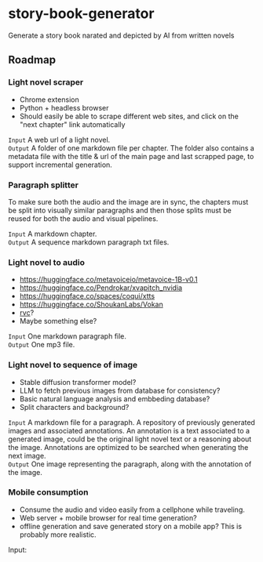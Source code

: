 # story-book-generator
Generate a story book narated and depicted by AI from written novels

## Roadmap

### Light novel scraper

- Chrome extension
- Python + headless browser
- Should easily be able to scrape different web sites, and click on the "next chapter" link automatically

`Input` A web url of a light novel.  
`Output` A folder of one markdown file per chapter. The folder also contains a metadata file with the title & url of the main page and last scrapped page, to support incremental generation.

### Paragraph splitter

To make sure both the audio and the image are in sync, the chapters must be split into visually similar paragraphs and then those splits must be reused for both the audio and visual pipelines.

`Input` A markdown chapter.  
`Output` A sequence markdown paragraph txt files.

### Light novel to audio
- https://huggingface.co/metavoiceio/metavoice-1B-v0.1
- https://huggingface.co/Pendrokar/xvapitch_nvidia
- https://huggingface.co/spaces/coqui/xtts
- https://huggingface.co/ShoukanLabs/Vokan
- [rvc](https://github.com/RVC-Project/Retrieval-based-Voice-Conversion-WebUI)?
- Maybe something else?

`Input` One markdown paragraph file.  
`Output` One mp3 file.

### Light novel to sequence of image

- Stable diffusion transformer model?
- LLM to fetch previous images from database for consistency?
- Basic natural language analysis and embbeding database?
- Split characters and background?

`Input` A markdown file for a paragraph. A repository of previously generated images and associated annotations. An annotation is a text associated to a generated image, could be the original light novel text or a reasoning about the image. Annotations are optimized to be searched when generating the next image.  
`Output` One image representing the paragraph, along with the annotation of the image.

### Mobile consumption

- Consume the audio and video easily from a cellphone while traveling.
- Web server + mobile browser for real time generation?
- offline generation and save generated story on a mobile app? This is probably more realistic.

Input:
